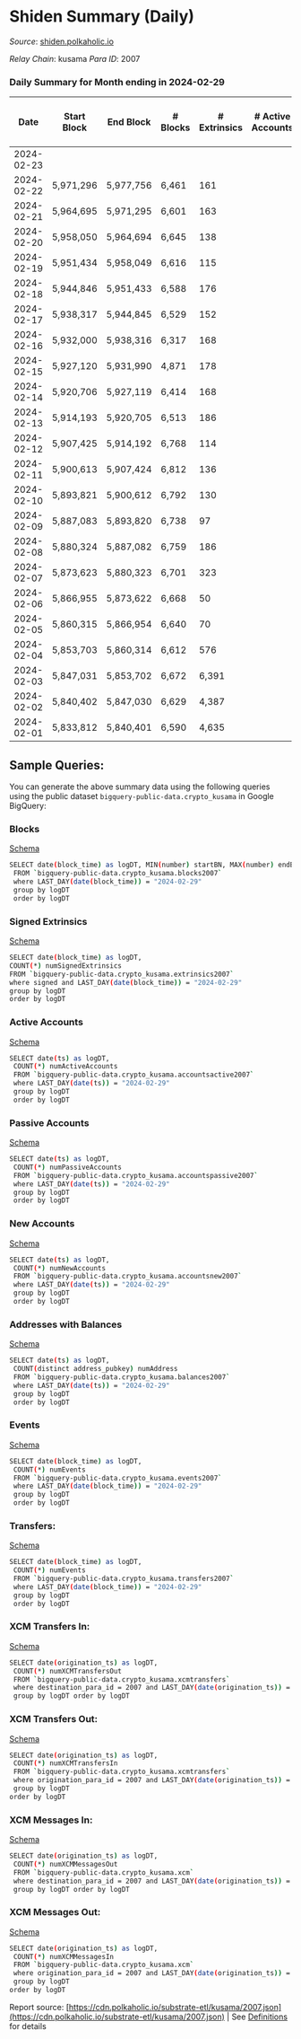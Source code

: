 # Shiden Summary (Daily)

_Source_: [shiden.polkaholic.io](https://shiden.polkaholic.io)

*Relay Chain*: kusama
*Para ID*: 2007



### Daily Summary for Month ending in 2024-02-29


| Date    | Start Block | End Block | # Blocks | # Extrinsics | # Active Accounts | # Passive Accounts | # New Accounts | # Addresses | # Events  | # Transfers ($USD) | # XCM Transfers In ($USD) | # XCM Transfers Out ($USD) | # XCM In | # XCM Out | Issues |
|---------|-------------|-----------|----------|--------------|-------------------|--------------------|----------------|-------------|-----------|--------------------|---------------------------|----------------------------|----------|-----------|--------|
| 2024-02-23 |  |  |  |  |  |  |  |  |  |   |   |   |  |  |  |
| 2024-02-22 | 5,971,296 | 5,977,756 | 6,461 | 161 |  |  |  | 647,254 | 34,349 | 6,537 ($31,874.47) |   |   |  |  |  |
| 2024-02-21 | 5,964,695 | 5,971,295 | 6,601 | 163 |  |  |  | 647,241 | 35,255 | 6,681 ($12,960.41) |   |   |  |  |  |
| 2024-02-20 | 5,958,050 | 5,964,694 | 6,645 | 138 |  |  |  | 647,223 | 35,382 | 6,715 ($17,747.49) |   |   |  |  |  |
| 2024-02-19 | 5,951,434 | 5,958,049 | 6,616 | 115 |  |  |  | 647,211 | 34,773 | 6,677 ($31,555.51) |   |   |  |  |  |
| 2024-02-18 | 5,944,846 | 5,951,433 | 6,588 | 176 |  |  |  | 647,200 | 34,910 | 6,710 ($341,508.58) |   |   |  |  |  |
| 2024-02-17 | 5,938,317 | 5,944,845 | 6,529 | 152 |  |  |  | 647,191 | 34,240 | 6,581 ($17,989.12) |   |   |  |  |  |
| 2024-02-16 | 5,932,000 | 5,938,316 | 6,317 | 168 |  |  |  | 647,178 | 33,535 | 6,403 ($26,498.77) |   |   |  |  |  |
| 2024-02-15 | 5,927,120 | 5,931,990 | 4,871 | 178 |  |  |  | 647,160 | 26,492 | 4,960 ($57,193.16) |   |   |  |  |  |
| 2024-02-14 | 5,920,706 | 5,927,119 | 6,414 | 168 |  |  |  | 647,146 | 34,015 | 6,502 ($34,655.78) |   |   |  |  |  |
| 2024-02-13 | 5,914,193 | 5,920,705 | 6,513 | 186 |  |  |  | 647,135 | 35,069 | 6,584 ($24,831.85) |   |   |  |  |  |
| 2024-02-12 | 5,907,425 | 5,914,192 | 6,768 | 114 |  |  |  | 647,121 | 35,570 | 6,840 ($137,582.85) |   |   |  |  |  |
| 2024-02-11 | 5,900,613 | 5,907,424 | 6,812 | 136 |  |  |  | 647,113 | 35,420 | 6,876 ($39,162.86) |   |   |  |  |  |
| 2024-02-10 | 5,893,821 | 5,900,612 | 6,792 | 130 |  |  |  | 647,100 | 35,499 | 6,863 ($70,920.41) |   |   |  |  |  |
| 2024-02-09 | 5,887,083 | 5,893,820 | 6,738 | 97 |  |  |  | 647,094 | 35,043 | 6,787 ($63,317.18) |   |   |  |  |  |
| 2024-02-08 | 5,880,324 | 5,887,082 | 6,759 | 186 |  |  |  | 647,089 | 35,687 | 6,816 ($59,101.61) |   |   |  |  |  |
| 2024-02-07 | 5,873,623 | 5,880,323 | 6,701 | 323 |  |  |  | 647,077 | 44,529 | 6,771 ($207,693.00) |   |   |  |  |  |
| 2024-02-06 | 5,866,955 | 5,873,622 | 6,668 | 50 |  |  |  | 647,069 | 40,747 | 6,694 ($21,696.41) |   |   |  |  |  |
| 2024-02-05 | 5,860,315 | 5,866,954 | 6,640 | 70 |  |  |  | 647,063 | 41,269 | 6,745 ($116,864.06) | 3 ($172.70) |   |  |  |  |
| 2024-02-04 | 5,853,703 | 5,860,314 | 6,612 | 576 |  |  |  | 647,048 | 369,428 | 6,689 ($85,928.76) | 1 ($0.02) |   |  |  |  |
| 2024-02-03 | 5,847,031 | 5,853,702 | 6,672 | 6,391 |  |  |  | 647,039 | 4,159,430 | 6,702 ($12,912.16) |   |   |  |  |  |
| 2024-02-02 | 5,840,402 | 5,847,030 | 6,629 | 4,387 |  |  |  | 647,028 | 2,867,538 | 6,709 ($38,898.20) |   |   |  |  |  |
| 2024-02-01 | 5,833,812 | 5,840,401 | 6,590 | 4,635 |  |  |  | 647,015 | 2,570,799 | 6,651 ($50,056.13) | 1 ($217.58) | 1 ($217.73) | 1 | 1 |  |

## Sample Queries:
You can generate the above summary data using the following queries using the public dataset `bigquery-public-data.crypto_kusama` in Google BigQuery:


### Blocks 

[Schema](https://github.com/colorfulnotion/substrate-etl/blob/main/schema/blocks.json)

```bash
SELECT date(block_time) as logDT, MIN(number) startBN, MAX(number) endBN, COUNT(*) numBlocks 
 FROM `bigquery-public-data.crypto_kusama.blocks2007`  
 where LAST_DAY(date(block_time)) = "2024-02-29" 
 group by logDT 
 order by logDT
```

### Signed Extrinsics 

[Schema](https://github.com/colorfulnotion/substrate-etl/blob/main/schema/extrinsics.json)

```bash
SELECT date(block_time) as logDT, 
COUNT(*) numSignedExtrinsics 
FROM `bigquery-public-data.crypto_kusama.extrinsics2007`  
where signed and LAST_DAY(date(block_time)) = "2024-02-29" 
group by logDT 
order by logDT
```

### Active Accounts 

[Schema](https://github.com/colorfulnotion/substrate-etl/blob/main/schema/accountsactive.json)

```bash
SELECT date(ts) as logDT, 
 COUNT(*) numActiveAccounts 
 FROM `bigquery-public-data.crypto_kusama.accountsactive2007` 
 where LAST_DAY(date(ts)) = "2024-02-29" 
 group by logDT 
 order by logDT
```

### Passive Accounts 

[Schema](https://github.com/colorfulnotion/substrate-etl/blob/main/schema/accountspassive.json)

```bash
SELECT date(ts) as logDT, 
 COUNT(*) numPassiveAccounts 
 FROM `bigquery-public-data.crypto_kusama.accountspassive2007` 
 where LAST_DAY(date(ts)) = "2024-02-29" 
 group by logDT 
 order by logDT
```

### New Accounts 

[Schema](https://github.com/colorfulnotion/substrate-etl/blob/main/schema/accountsnew.json)

```bash
SELECT date(ts) as logDT, 
 COUNT(*) numNewAccounts 
 FROM `bigquery-public-data.crypto_kusama.accountsnew2007` 
 where LAST_DAY(date(ts)) = "2024-02-29" 
 group by logDT
 order by logDT
```

### Addresses with Balances 

[Schema](https://github.com/colorfulnotion/substrate-etl/blob/main/schema/balances.json)

```bash
SELECT date(ts) as logDT,
 COUNT(distinct address_pubkey) numAddress 
 FROM `bigquery-public-data.crypto_kusama.balances2007` 
 where LAST_DAY(date(ts)) = "2024-02-29" 
 group by logDT 
 order by logDT
```

### Events 

[Schema](https://github.com/colorfulnotion/substrate-etl/blob/main/schema/events.json)

```bash
SELECT date(block_time) as logDT, 
 COUNT(*) numEvents 
 FROM `bigquery-public-data.crypto_kusama.events2007` 
 where LAST_DAY(date(block_time)) = "2024-02-29" 
 group by logDT 
 order by logDT
```

### Transfers:

[Schema](https://github.com/colorfulnotion/substrate-etl/blob/main/schema/transfers.json)

```bash
SELECT date(block_time) as logDT, 
 COUNT(*) numEvents 
 FROM `bigquery-public-data.crypto_kusama.transfers2007` 
 where LAST_DAY(date(block_time)) = "2024-02-29" 
 group by logDT 
 order by logDT
```

### XCM Transfers In: 

[Schema](https://github.com/colorfulnotion/substrate-etl/blob/main/schema/xcmtransfers.json)

```bash
SELECT date(origination_ts) as logDT, 
 COUNT(*) numXCMTransfersOut 
 FROM `bigquery-public-data.crypto_kusama.xcmtransfers` 
 where destination_para_id = 2007 and LAST_DAY(date(origination_ts)) = "2024-02-29" 
 group by logDT order by logDT
```

### XCM Transfers Out: 

[Schema](https://github.com/colorfulnotion/substrate-etl/blob/main/schema/xcmtransfers.json)

```bash
SELECT date(origination_ts) as logDT, 
 COUNT(*) numXCMTransfersIn 
 FROM `bigquery-public-data.crypto_kusama.xcmtransfers` 
 where origination_para_id = 2007 and LAST_DAY(date(origination_ts)) = "2024-02-29" 
 group by logDT 
order by logDT
```

### XCM Messages In: 

[Schema](https://github.com/colorfulnotion/substrate-etl/blob/main/schema/xcm.json)

```bash
SELECT date(origination_ts) as logDT, 
 COUNT(*) numXCMMessagesOut 
 FROM `bigquery-public-data.crypto_kusama.xcm` 
 where destination_para_id = 2007 and LAST_DAY(date(origination_ts)) = "2024-02-29" 
 group by logDT order by logDT
```

### XCM Messages Out: 

[Schema](https://github.com/colorfulnotion/substrate-etl/blob/main/schema/xcm.json)

```bash
SELECT date(origination_ts) as logDT, 
 COUNT(*) numXCMMessagesIn 
 FROM `bigquery-public-data.crypto_kusama.xcm` 
 where origination_para_id = 2007 and LAST_DAY(date(origination_ts)) = "2024-02-29" 
 group by logDT 
order by logDT
```


Report source: [https://cdn.polkaholic.io/substrate-etl/kusama/2007.json](https://cdn.polkaholic.io/substrate-etl/kusama/2007.json) | See [Definitions](/DEFINITIONS.md) for details

